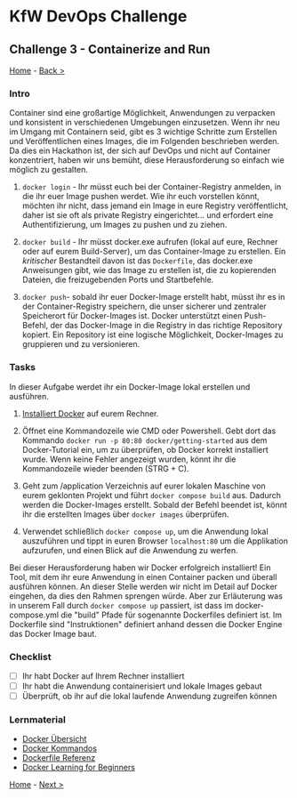 # KfW DevOps Challenge

## Challenge 3 - Containerize and Run

[Home](../../README.md) - [Back >](../challenge02/README.md)

### Intro

Container sind eine großartige Möglichkeit, Anwendungen zu verpacken und konsistent in verschiedenen Umgebungen einzusetzen. Wenn ihr neu im Umgang mit Containern seid, gibt es 3 wichtige Schritte zum Erstellen und Veröffentlichen eines Images, die im Folgenden beschrieben werden. Da dies ein Hackathon ist, der sich auf DevOps und nicht auf Container konzentriert, haben wir uns bemüht, diese Herausforderung so einfach wie möglich zu gestalten.

1. `docker login` - Ihr müsst euch bei der Container-Registry anmelden, in die ihr euer Image pushen werdet. Wie ihr euch vorstellen könnt, möchten ihr nicht, dass jemand ein Image in eure Registry veröffentlicht, daher ist sie oft als private Registry eingerichtet... und erfordert eine Authentifizierung, um Images zu pushen und zu ziehen.

2. `docker build` - Ihr müsst docker.exe aufrufen (lokal auf eure, Rechner oder auf eurem Build-Server), um das Container-Image zu erstellen. Ein *kritischer* Bestandteil davon ist das `Dockerfile`, das docker.exe Anweisungen gibt, wie das Image zu erstellen ist, die zu kopierenden Dateien, die freizugebenden Ports und Startbefehle.

3. `docker push`- sobald ihr euer Docker-Image erstellt habt, müsst ihr es in der Container-Registry speichern, die unser sicherer und zentraler Speicherort für Docker-Images ist. Docker unterstützt einen Push-Befehl, der das Docker-Image in die Registry in das richtige Repository kopiert. Ein Repository ist eine logische Möglichkeit, Docker-Images zu gruppieren und zu versionieren.

### Tasks

In dieser Aufgabe werdet ihr ein Docker-Image lokal erstellen und ausführen.

1. [Installiert Docker](https://docs.docker.com/get-docker/) auf eurem Rechner.

2. Öffnet eine Kommandozeile wie CMD oder Powershell. Gebt dort das Kommando `docker run -p 80:80 docker/getting-started` aus dem Docker-Tutorial ein, um zu überprüfen, ob Docker korrekt installiert wurde. Wenn keine Fehler angezeigt wurden, könnt ihr die Kommandozeile wieder beenden (STRG + C).

3. Geht zum /application Verzeichnis auf eurer lokalen Maschine von eurem geklonten Projekt und führt `docker compose build` aus. Dadurch werden die Docker-Images erstellt. Sobald der Befehl beendet ist, könnt ihr die erstellten Images über `docker images` überprüfen.

4. Verwendet schließlich `docker compose up`, um die Anwendung lokal auszuführen und tippt in euren Browser `localhost:80` um die Applikation aufzurufen, und einen Blick auf die Anwendung zu werfen.

Bei dieser Herausforderung haben wir Docker erfolgreich installiert! Ein Tool, mit dem ihr eure Anwendung in einen Container packen und überall ausführen können.
An dieser Stelle werden wir nicht im Detail auf Docker eingehen, da dies den Rahmen sprengen würde. Aber zur Erläuterung was in unserem Fall durch `docker compose up` passiert, ist dass im docker-compose.yml die "build" Pfade für sogenannte Dockerfiles definiert ist. Im Dockerfile sind "Instruktionen" definiert anhand dessen die Docker Engine das Docker Image baut.

### Checklist

- [ ] Ihr habt Docker auf Ihrem Rechner installiert
- [ ] Ihr habt die Anwendung containerisiert und lokale Images gebaut
- [ ] Überprüft, ob ihr auf die lokal laufende Anwendung zugreifen können

### Lernmaterial

- [Docker Übersicht](https://docs.docker.com/get-started/overview/)
- [Docker Kommandos](https://docs.docker.com/engine/reference/commandline/cli/)
- [Dockerfile Referenz](https://docs.docker.com/engine/reference/builder/)
- [Docker Learning for Beginners](https://docker-curriculum.com/)


[Home](../../README.md) - [Next >](../challenge04/README.md)
